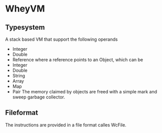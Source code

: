 # WheyVM
## Typesystem
A stack based VM that support the following operands
- Integer
- Double 
- Reference
where a reference points to an Object, which can be 
- Integer 
- Double 
- String 
- Array 
- Map 
- Pair 
The memory claimed by objects are freed with a simple mark and sweep garbage collector. 
## Fileformat
The instructions are provided in a file format calles WcFile. 
